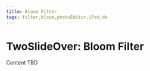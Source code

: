 ```yaml
---
title: Bloom Filter
tags: filter,bloom,photoEditor,iPad,de
---
```


# TwoSlideOver: Bloom Filter

Content TBD
